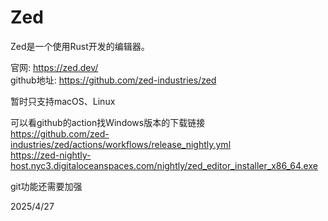# Zed

Zed是一个使用Rust开发的编辑器。

官网: https://zed.dev/  
github地址: https://github.com/zed-industries/zed

暂时只支持macOS、Linux

可以看github的action找Windows版本的下载链接  
https://github.com/zed-industries/zed/actions/workflows/release_nightly.yml  
https://zed-nightly-host.nyc3.digitaloceanspaces.com/nightly/zed_editor_installer_x86_64.exe

git功能还需要加强


2025/4/27
